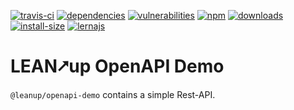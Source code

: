 [![travis-ci][travis-ci]][travis-ci-url]
[![dependencies][dependencies]][dependencies-url]
[![vulnerabilities][vulnerabilities]][vulnerabilities-url]
[![npm][npm]][npm-url]
[![downloads][downloads]][downloads-url]
[![install-size][install-size]][install-size-url]
[![lernajs][lernajs]][lernajs-url]

[npm]: https://img.shields.io/npm/v/@leanup/openapi-demo
[npm-url]: https://www.npmjs.com/package/@leanup/openapi-demo
[dependencies]: https://img.shields.io/david/modevel/leanup?path=lib
[dependencies-url]: https://david-dm.org/modevel/leanup?path=lib
[vulnerabilities]: https://img.shields.io/snyk/vulnerabilities/npm/@leanup/openapi-demo
[vulnerabilities-url]: https://snyk.io/test/npm/@leanup/openapi-demo
[downloads]: https://img.shields.io/npm/dm/@leanup/openapi-demo
[downloads-url]: https://npmcharts.com/compare/@leanup/openapi-demo?minimal=true
[travis-ci]: https://travis-ci.com/modevel/leanup.svg?branch=master
[travis-ci-url]: https://travis-ci.com/modevel/leanup
[install-size]: https://packagephobia.now.sh/badge?p=@leanup/openapi-demo@next
[install-size-url]: https://packagephobia.now.sh/result?p=@leanup/openapi-demo@next
[lernajs]: https://img.shields.io/badge/managed%20with-lerna-blueviolet
[lernajs-url]: https://lerna.js.org

# LEAN⭧up OpenAPI Demo

`@leanup/openapi-demo` contains a simple Rest-API.
